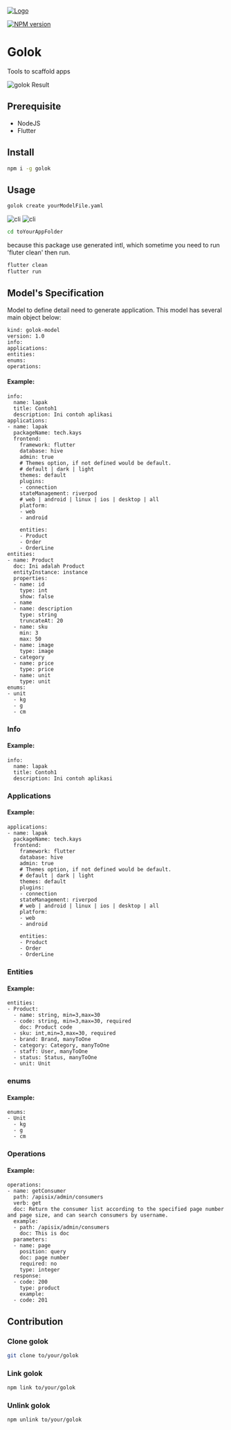 [![Logo][golok-logo]][golok-url]

[![NPM version][npm-image]][npm-url] 

# Golok 
Tools to scaffold apps

![golok Result][golok-result]

## Prerequisite
- NodeJS
- Flutter

## Install
```bash
npm i -g golok
```

## Usage
```bash
golok create yourModelFile.yaml
```
![cli][golok-cli]
![cli][golok-cli-end]


```bash
cd toYourAppFolder
```
because this package use generated intl, which sometime you need to run 'fluter clean' then run.
```bash
flutter clean
flutter run
```

## Model's Specification 
Model to define detail need to generate application.
This model has several main object below:
```
kind: golok-model
version: 1.0
info:
applications:
entities:
enums:
operations:
```

#### Example:
```
info:
  name: lapak
  title: Contoh1
  description: Ini contoh aplikasi
applications:
- name: lapak
  packageName: tech.kays
  frontend:
    framework: flutter
    database: hive
    admin: true
    # Themes option, if not defined would be default.  
    # default | dark | light
    themes: default
    plugins:
    - connection
    stateManagement: riverpod
    # web | android | linux | ios | desktop | all
    platform:
    - web
    - android

    entities:
    - Product
    - Order
    - OrderLine
entities:
- name: Product
  doc: Ini adalah Product
  entityInstance: instance
  properties:
  - name: id
    type: int
    show: false
  - name
  - name: description
    type: string
    truncateAt: 20
  - name: sku
    min: 3
    max: 50
  - name: image
    type: image
  - category
  - name: price
    type: price
  - name: unit
    type: unit
enums:
- unit
  - kg
  - g
  - cm
```

### Info

#### Example:
```
info:
  name: lapak
  title: Contoh1
  description: Ini contoh aplikasi
```
### Applications

#### Example:
```
applications:
- name: lapak
  packageName: tech.kays
  frontend:
    framework: flutter
    database: hive
    admin: true
    # Themes option, if not defined would be default.  
    # default | dark | light
    themes: default
    plugins:
    - connection
    stateManagement: riverpod
    # web | android | linux | ios | desktop | all
    platform:
    - web
    - android

    entities:
    - Product
    - Order
    - OrderLine
```
### Entities

#### Example:
```
entities:
- Product: 
  - name: string, min=3,max=30
  - code: string, min=3,max=30, required
    doc: Product code  
  - sku: int,min=3,max=30, required
  - brand: Brand, manyToOne
  - category: Category, manyToOne
  - staff: User, manyToOne
  - status: Status, manyToOne
  - unit: Unit
```
### enums

#### Example:
```
enums:
- Unit
  - kg
  - g
  - cm
```
### Operations

#### Example:
```
operations:
- name: getConsumer
  path: /apisix/admin/consumers
  verb: get
  doc: Return the consumer list according to the specified page number and page size, and can search consumers by username.
  example:
  - path: /apisix/admin/consumers
    doc: This is doc
  parameters:
  - name: page	
    position: query	
    doc: page number	
    required: no	
    type: integer
  response:
  - code: 200
    type: product
    example: 
  - code: 201
```


## Contribution

### Clone golok
```bash
git clone to/your/golok
```
### Link golok
```bash
npm link to/your/golok
```

### Unlink golok
```bash
npm unlink to/your/golok
```

[golok-cli]: https://github.com/bhangun/repo-assets/blob/master/golok/snapshot/golok-cli.png
[golok-cli-end]: https://github.com/bhangun/repo-assets/blob/master/golok/snapshot/end-cli.png
[golok-logo]: https://raw.githubusercontent.com/bhangun/repo-assets/master/golok/logo/golok.svg
[golok-url]: https://www.npmjs.com/package/golok
[npm-url]: https://www.npmjs.com/package/golok
[npm-image]: https://badge.fury.io/js/golok.svg
[golok-result]: https://github.com/bhangun/repo-assets/blob/master/golok/snapshot/golok-result.png

